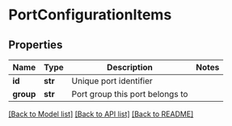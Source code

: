 # PortConfigurationItems

## Properties
Name | Type | Description | Notes
------------ | ------------- | ------------- | -------------
**id** | **str** | Unique port identifier | 
**group** | **str** | Port group this port belongs to | 

[[Back to Model list]](../README.md#documentation-for-models) [[Back to API list]](../README.md#documentation-for-api-endpoints) [[Back to README]](../README.md)


